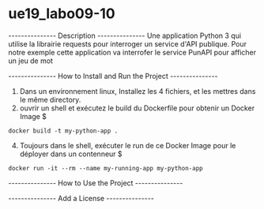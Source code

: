 # ue19_labo09-10
--------------- Description ---------------
Une application Python 3 qui utilise la librairie requests pour interroger un service d'API publique. Pour notre exemple cette application va interrofer le service PunAPI pour afficher un jeu de mot

--------------- How to Install and Run the Project ---------------

1) Dans un environnement linux, Installez les 4 fichiers, et les mettres dans le même directory.
2) ouvrir un shell et exécutez le build du Dockerfile pour obtenir un Docker Image
$ 
```shell
docker build -t my-python-app .
```


4) Toujours dans le shell, exécuter le run de ce Docker Image pour le déployer dans un contenneur
$ 
```shell
docker run -it --rm --name my-running-app my-python-app
```

--------------- How to Use the Project ---------------



--------------- Add a License ---------------
